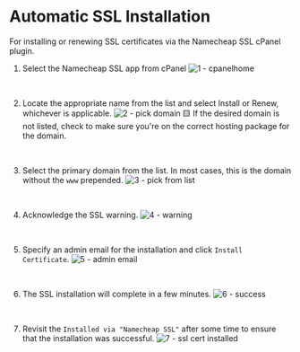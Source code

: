 # Automatic SSL Installation
For installing or renewing SSL certificates via the Namecheap SSL cPanel plugin.

1. Select the Namecheap SSL app from cPanel
![1 - cpanelhome](https://user-images.githubusercontent.com/6568643/206794667-ced5b6ef-0e17-48da-9ed4-b0842a66a4e5.png)  
<br>

2. Locate the appropriate name from the list and select Install or Renew, whichever is applicable.
![2 - pick domain](https://user-images.githubusercontent.com/6568643/206795323-436d67fd-644c-4af0-861f-a0338d17689b.png)
🟨 If the desired domain is not listed, check to make sure you're on the correct hosting package for the domain.  
<br>

3. Select the primary domain from the list. In most cases, this is the domain without the `www` prepended.
![3 - pick from list](https://user-images.githubusercontent.com/6568643/206795335-63c10f5d-ed06-43d2-b7a5-f74f6d989aec.png)  
<br>

4. Acknowledge the SSL warning. 
![4 - warning](https://user-images.githubusercontent.com/6568643/206795344-1bcd7b8d-cbea-48d2-bea9-51e86d4f1a8d.png)  
<br>

5. Specify an admin email for the installation and click `Install Certificate`.
![5 - admin email](https://user-images.githubusercontent.com/6568643/206795350-4f03f7e3-8cf1-47f1-80a1-99af7cf10136.png)  
<br>

6. The SSL installation will complete in a few minutes.
![6 - success](https://user-images.githubusercontent.com/6568643/206795358-994d759e-6193-4a33-a2f4-178f36382fba.png)  
<br>

7. Revisit the `Installed via "Namecheap SSL"` after some time to ensure that the installation was successful.
![7 - ssl cert installed](https://user-images.githubusercontent.com/6568643/206795361-88997e2c-00f3-46cf-8bd6-5fe1356fe7ec.png)  
<br>
